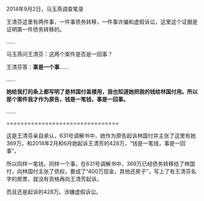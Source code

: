 2014年9月2日，马玉燕调查笔录

王清芬这里有两件事，一件事债务转移，一件事诈骗和虚假诉讼，这里这个证据是证明第一件债务转移的。

......

马玉燕问王清芬：这两个案件是否是一回事？

王清芬答：**事是一个事**......

......

**她给我打的条上都写明了是林国付盖楼用，我也知道她把我的钱给林国付用。所以那个案件我才作为原告，钱是一笔钱，事是一回事。**

......

================================

这是王清芬亲自承认，631号调解书中，她作为原告起诉林国付并主张了这里有她369万，和2014年2月和6月她起诉王清芳的428万，“钱是一笔钱，事是一回事”。

所以同样一笔钱，同样一个事，在631号调解书中，369万已经债务转移给了林国付，向林国付主张了债权，要成了“400万现金，其他还房子”，写上了有王清芬名字的房票，就没有资格再向王清芳起诉。

而且还是起诉的428万。涉嫌虚假诉讼。